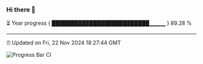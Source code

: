 ### Hi there 👋

⏳ Year progress { ██████████████████████████▁▁▁▁ } 89.28 %

---

⏰ Updated on Fri, 22 Nov 2024 18:27:44 GMT

![Progress Bar CI](https://github.com/liununu/liununu/workflows/Progress%20Bar%20CI/badge.svg)
